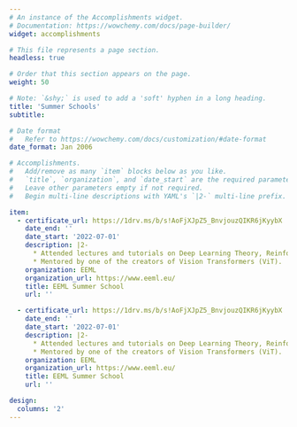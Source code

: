 ```yaml
---
# An instance of the Accomplishments widget.
# Documentation: https://wowchemy.com/docs/page-builder/
widget: accomplishments

# This file represents a page section.
headless: true

# Order that this section appears on the page.
weight: 50

# Note: `&shy;` is used to add a 'soft' hyphen in a long heading.
title: 'Summer Schools'
subtitle:

# Date format
#   Refer to https://wowchemy.com/docs/customization/#date-format
date_format: Jan 2006

# Accomplishments.
#   Add/remove as many `item` blocks below as you like.
#   `title`, `organization`, and `date_start` are the required parameters.
#   Leave other parameters empty if not required.
#   Begin multi-line descriptions with YAML's `|2-` multi-line prefix.

item:
  - certificate_url: https://1drv.ms/b/s!AoFjXJpZ5_BnvjouzQIKR6jKyybX
    date_end: ''
    date_start: '2022-07-01'
    description: |2-
      * Attended lectures and tutorials on Deep Learning Theory, Reinforcement Learning, Computer Vision, Explainability, Graph Neural Networks, Speech Recognition, NLP, Causality.
      * Mentored by one of the creators of Vision Transformers (ViT).
    organization: EEML
    organization_url: https://www.eeml.eu/
    title: EEML Summer School
    url: ''

  - certificate_url: https://1drv.ms/b/s!AoFjXJpZ5_BnvjouzQIKR6jKyybX
    date_end: ''
    date_start: '2022-07-01'
    description: |2-
      * Attended lectures and tutorials on Deep Learning Theory, Reinforcement Learning, Computer Vision, Explainability, Graph Neural Networks, Speech Recognition, NLP, Causality.
      * Mentored by one of the creators of Vision Transformers (ViT).
    organization: EEML
    organization_url: https://www.eeml.eu/
    title: EEML Summer School
    url: ''

design:
  columns: '2'
---
```

